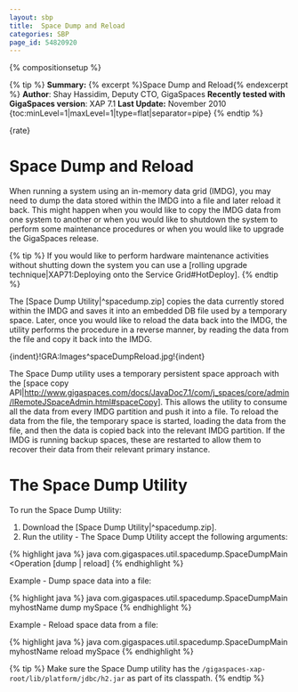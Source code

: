 ```yaml
---
layout: sbp
title:  Space Dump and Reload
categories: SBP
page_id: 54820920
---
```


{% compositionsetup %}

{% tip %}
**Summary:** {% excerpt %}Space Dump and Reload{% endexcerpt %}
**Author**: Shay Hassidim, Deputy CTO, GigaSpaces
**Recently tested with GigaSpaces version**: XAP 7.1
**Last Update:** November 2010
{toc:minLevel=1|maxLevel=1|type=flat|separator=pipe}
{% endtip %}

{rate}

# Space Dump and Reload
When running a system using an in-memory data grid (IMDG), you may need to dump the data stored within the IMDG into a file and later reload it back. This might happen when you would like to copy the IMDG data from one system to another or when you would like to shutdown the system to perform some maintenance procedures or when you would like to upgrade the GigaSpaces release.


{% tip %}
If you would like to perform hardware maintenance activities without shutting down the system you can use a [rolling upgrade technique|XAP71:Deploying onto the Service Grid#HotDeploy].
{% endtip %}


The [Space Dump Utility|^spacedump.zip] copies the data currently stored within the IMDG and saves it into an embedded DB file used by a temporary space. Later, once you would like to reload the data back into the IMDG, the utility performs the procedure in a reverse manner, by reading the data from the file and copy it back into the IMDG.

{indent}!GRA:Images^spaceDumpReload.jpg!{indent}

The Space Dump utility uses a temporary persistent space approach with the [space copy API|http://www.gigaspaces.com/docs/JavaDoc7.1/com/j_spaces/core/admin/IRemoteJSpaceAdmin.html#spaceCopy]. This allows the utility to consume all the data from every IMDG partition and push it into a file. To reload the data from the file, the temporary space is started, loading the data from the file, and then the data is copied back into the relevant IMDG partition. If the IMDG is running backup spaces, these are restarted to allow them to recover their data from their relevant primary instance.

# The Space Dump Utility
To run the Space Dump Utility:
1. Download the [Space Dump Utility|^spacedump.zip].
2. Run the utility - The Space Dump Utility accept the following arguments:


{% highlight java %}
java com.gigaspaces.util.spacedump.SpaceDumpMain <lookup locator> <Operation [dump | reload] <spaceName>
{% endhighlight %}


Example - Dump space data into a file:


{% highlight java %}
java com.gigaspaces.util.spacedump.SpaceDumpMain myhostName dump mySpace
{% endhighlight %}

Example - Reload space data from a file:


{% highlight java %}
java com.gigaspaces.util.spacedump.SpaceDumpMain myhostName reload mySpace
{% endhighlight %}



{% tip %}
Make sure the Space Dump utility has the `/gigaspaces-xap-root/lib/platform/jdbc/h2.jar` as part of its classpath.
{% endtip %}

